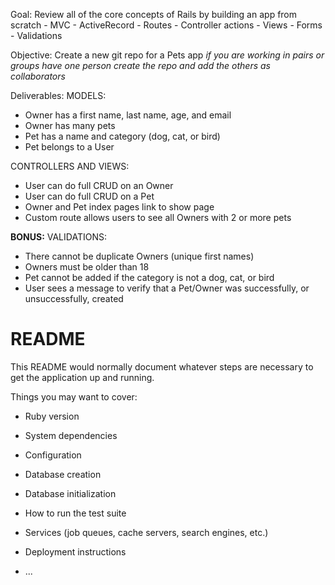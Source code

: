Goal: Review all of the core concepts of Rails by building an app from scratch
	- MVC
	- ActiveRecord
	- Routes
	- Controller actions
	- Views
	- Forms 
	- Validations

Objective: Create a new git repo for a Pets app
_if you are working in pairs or groups have one person create the repo and add the others as collaborators_

Deliverables:
MODELS:
- Owner has a first name, last name, age, and email
- Owner has many pets
- Pet has a name and category (dog, cat, or bird)
- Pet belongs to a User

CONTROLLERS AND VIEWS:
- User can do full CRUD on an Owner
- User can do full CRUD on a Pet
- Owner and Pet index pages link to show page
- Custom route allows users to see all Owners with 2 or more pets

**BONUS:**
VALIDATIONS:
- There cannot be duplicate Owners (unique first names)
- Owners must be older than 18
- Pet cannot be added if the category is not a dog, cat, or bird
- User sees a message to verify that a Pet/Owner was
successfully, or unsuccessfully, created

# README

This README would normally document whatever steps are necessary to get the
application up and running.

Things you may want to cover:

* Ruby version

* System dependencies

* Configuration

* Database creation

* Database initialization

* How to run the test suite

* Services (job queues, cache servers, search engines, etc.)

* Deployment instructions

* ...
